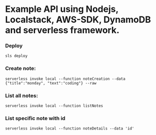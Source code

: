 # Example API using Nodejs, Localstack, AWS-SDK, DynamoDB and serverless framework.

### Deploy
``` sls deploy ```

### Create note:
``` serverless invoke local --function noteCreation --data {"title":"monday", "text":"coding"} --raw ```

### List all notes:
``` serverless invoke local --function listNotes ```

### List specific note with id 
``` serverless invoke local --function noteDetails --data 'id' ```
